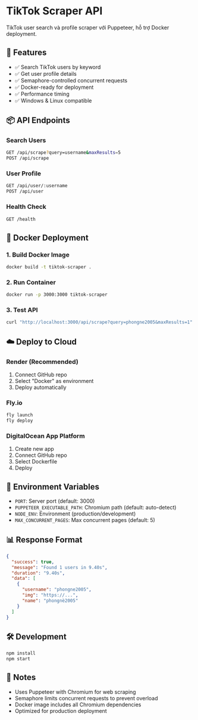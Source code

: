# TikTok Scraper API

TikTok user search và profile scraper với Puppeteer, hỗ trợ Docker deployment.

## 🚀 Features

- ✅ Search TikTok users by keyword
- ✅ Get user profile details
- ✅ Semaphore-controlled concurrent requests
- ✅ Docker-ready for deployment
- ✅ Performance timing
- ✅ Windows & Linux compatible

## 📦 API Endpoints

### Search Users

```bash
GET /api/scrape?query=username&maxResults=5
POST /api/scrape
```

### User Profile

```bash
GET /api/user/:username
POST /api/user
```

### Health Check

```bash
GET /health
```

## 🐳 Docker Deployment

### 1. Build Docker Image

```bash
docker build -t tiktok-scraper .
```

### 2. Run Container

```bash
docker run -p 3000:3000 tiktok-scraper
```

### 3. Test API

```bash
curl "http://localhost:3000/api/scrape?query=phongne2005&maxResults=1"
```

## ☁️ Deploy to Cloud

### Render (Recommended)

1. Connect GitHub repo
2. Select "Docker" as environment
3. Deploy automatically

### Fly.io

```bash
fly launch
fly deploy
```

### DigitalOcean App Platform

1. Create new app
2. Connect GitHub repo
3. Select Dockerfile
4. Deploy

## 🔧 Environment Variables

- `PORT`: Server port (default: 3000)
- `PUPPETEER_EXECUTABLE_PATH`: Chromium path (default: auto-detect)
- `NODE_ENV`: Environment (production/development)
- `MAX_CONCURRENT_PAGES`: Max concurrent pages (default: 5)

## 📊 Response Format

```json
{
  "success": true,
  "message": "Found 1 users in 9.40s",
  "duration": "9.40s",
  "data": [
    {
      "username": "phongne2005",
      "img": "https://...",
      "name": "phongnè2005"
    }
  ]
}
```

## 🛠️ Development

```bash
npm install
npm start
```

## 📝 Notes

- Uses Puppeteer with Chromium for web scraping
- Semaphore limits concurrent requests to prevent overload
- Docker image includes all Chromium dependencies
- Optimized for production deployment
